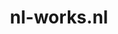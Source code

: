 ---
layout: post
title:  "nl-works.nl"
internal_url:  "/data/nl-works.nl.html"
categories: dutchgov
---